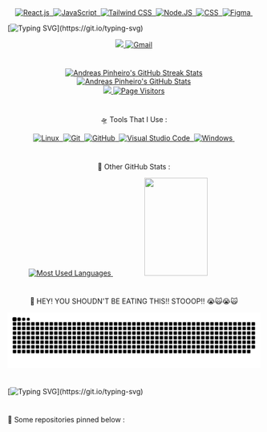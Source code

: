 <!-- 
  Stacks:
-->
<div align="center">
  <a href="https://github.com/Andreas-Pinheiro">
    <img src="https://img.shields.io/badge/-React.js-0D1117?style=for-the-badge&logo=react&labelColor=0D1117" alt="React.js">&nbsp;
    <img src="https://img.shields.io/badge/-JavaScript-0D1117?style=for-the-badge&logo=javascript&labelColor=0D1117&textColor=0D1117" alt="JavaScript">&nbsp;
    <img src="https://img.shields.io/badge/-Tailwind%20CSS-0D1117?style=for-the-badge&logo=tailwindcss&labelColor=0D1117&textColor=0D1117" alt="Tailwind CSS">&nbsp;
    <img src="https://img.shields.io/badge/-Node.JS-0D1117?style=for-the-badge&logo=node.js&labelColor=0D1117&textColor=0D1117" alt="Node.JS">&nbsp;
    <img src="https://img.shields.io/badge/-CSS-0D1117?style=for-the-badge&logo=CSS3&logoColor=1572B6&labelColor=0D1117" alt="CSS">&nbsp;
    <img src="https://img.shields.io/badge/-figma-0D1117?style=for-the-badge&logo=figma&labelColor=0D1117" alt="Figma">&nbsp;
  </a>
</div>

<!-- Improvised Margin -->
<p></p>
<p></p>
<p></p>
<p></p>
<p></p>
<p></p>
<p></p>
<p></p>
<p></p>
<p></p>
<p></p>
<p></p>






<!--
  Typing Presentation & Paragraph:
-->
[![Typing SVG](https://readme-typing-svg.herokuapp.com/?color=00b5f7&size=35&center=true&vCenter=true&width=1000&lines=🪐+Hey,+i'm+Andreas+Pinheiro+=];⚛️+I'm+a+React+developer+=};🎨+I'm+a+Frontend+Developer+•+ᴗ+-;🚀+I'm+17+years+old+•ᴗ•;)](https://git.io/typing-svg)

<div align="center">
    <a href="https://www.linkedin.com/in/andreas-pinheiro-a08633321/" target="_blank">
      <img src="https://img.shields.io/badge/LinkedIn-0077B5?style=for-the-badge&logo=linkedin&logoColor=white" target="_blank" />
    </a>
    <a href="mailto:andreaspinheirocontato@gmail.com" Target="_blank"> 
      <img src="https://img.shields.io/badge/-Gmail-FF0000?style=for-the-badge&logo=gmail&logoColor=ffffff" alt="Gmail" />
    </a>
</div> 






#
<!--
  Streak & Status
-->
<div align="center">  
  <a href="https://github.com/Andreas-Pinheiro">
    <img width="50%" height="195px" src="https://github-readme-streak-stats-salesp07.vercel.app/?user=Andreas-Pinheiro&count_private=true&theme=tokyonight&hide_border=true" alt="Andreas Pinheiro's GitHub Streak Stats" /> 
    <img width="49%" height="195px" src="https://github-readme-stats.vercel.app/api?username=Andreas-Pinheiro&show_icons=true&count_private=true&hide_border=true&theme=tokyonight" alt="Andreas Pinheiro's GitHub Stats" />
  </a>
</div>






<!--
  Contributions Graph & Visitors Count
-->
<div align="center">
  <a href="https://github.com/Andreas-Pinheiro">
    <img src="https://github-readme-activity-graph.vercel.app/graph?username=Andreas-Pinheiro&bg_color=000000&color=15e5a6&line=07e9a5&point=0a855c&area=true&hide_border=true)](https://github.com/ashutosh00710/github-readme-activity-graph">
    <img width="10%" src="https://visitor-badge.laobi.icu/badge?page_id=Andreas-Pinheiro.Andreas-Pinheiro" alt="Page Visitors" />
  </a>
</div>






#
<!--
  Tools Area:
-->
<p align="center">
    🛸 Tools That I Use :
</p>
<div align="center">
    <a href="https://github.com/Andreas-Pinheiro">
      <img src="https://img.shields.io/badge/-Linux-0D1117?style=for-the-badge&logo=linux&labelColor=0D1117" alt="Linux">&nbsp;
      <img src="https://img.shields.io/badge/-Git-0D1117?style=for-the-badge&logo=git&labelColor=0D1117" alt="Git">&nbsp;
      <img src="https://img.shields.io/badge/-GitHub-0D1117?style=for-the-badge&logo=github&labelColor=0D1117" alt="GitHub">&nbsp;
      <img src="https://img.shields.io/badge/-Visual%20Studio%20Code-0D1117?style=for-the-badge&logo=visualstudiocode&labelColor=0D1117" alt="Visual Studio Code">&nbsp;
      <img src="https://img.shields.io/badge/-Windows-0D1117?style=for-the-badge&logo=windows&labelColor=0D1117" alt="Windows">&nbsp;
    </a>
</div>






#
<!--
  Level, Achievements & Most Used Languages:
-->
<p align="center">
    🌙 Other GitHub Stats :
</p>
<div align="center">
  <a href="https://github.com/Andreas-Pinheiro">
    <img width="49%" height="195px" src="https://github-readme-stats.vercel.app/api/top-langs/?username=Andreas-Pinheiro&layout=compact&hide_border=true&margin-h=109px&theme=tokyonight" alt="Most Used Languages"/>
    <img width="50%" height="195px" src="https://github-profile-trophy.vercel.app/?username=Andreas-Pinheiro&theme=dracula&row=2&no-bg=false&column=5&margin-w=0&margin-h=0" />
  </a>
</div>






#
<!--
  Snake on Commits:
-->
<p align="center">
  🐍 HEY! YOU SHOUDN'T BE EATING THIS!! STOOOP!! 😭🙀😭🙀
</p>

<div align="center">
  <a href="https://github.com/Andreas-Pinheiro">
    <picture align="center">
      <source media="(prefers-color-scheme: dark)" srcset="https://raw.githubusercontent.com/Andreas-Pinheiro/Andreas-Pinheiro/output/github-contribution-grid-snake-dark.svg">
      <source media="(prefers-color-scheme: light)" srcset="https://raw.githubusercontent.com/Andreas-Pinheiro/Andreas-Pinheiro/output/github-contribution-grid-snake-dark.svg">
      <img align="center" alt="github contribution grid snake animation" src="https://raw.githubusercontent.com/Andreas-Pinheiro/Andreas-Pinheiro/output/github-contribution-grid-snake.svg">
    </picture>
  </a>
</div>






#
<!--
  Motivational Phrases &  Indication to pinned projects
-->
[![Typing SVG](https://readme-typing-svg.herokuapp.com/?color=00b5f7&size=35&center=true&vCenter=true&width=1000&lines=%F0%9F%A7%91+No+matter+how+hard,+persist,+%26+code!;%F0%9F%9A%80+No+matter+the+challenge,+progress,+%26+code!;%F0%9F%94%A7+No+matter+the+obstacle,+advance,+%26+code!;%F0%9F%93%9A+No+matter+the+mistake,+learn,+%26+code!;%E2%8F%B3+No+matter+the+time,+achieve,+%26+code!;%F0%9F%A4%94+No+matter+the+doubt,+trust,+%26+code!;%F0%9F%95%92+No+matter+the+pace,+continue,+%26+code!;%F0%9F%9B%A4+No+matter+the+path,+follow,+%26+code!;%F0%9F%94%84+No+matter+the+failure,+restart,+%26+code!;%F0%9F%97%82+No+matter+the+chaos,+organize,+%26+code!)](https://git.io/typing-svg)

#

<p align="left">
  📌 Some repositories pinned below :
</p>
